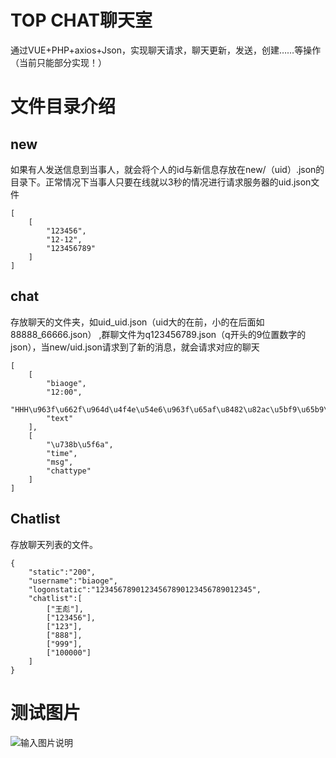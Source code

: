 # TOP CHAT聊天室

通过VUE+PHP+axios+Json，实现聊天请求，聊天更新，发送，创建……等操作
（当前只能部分实现！）

# 文件目录介绍
## new
如果有人发送信息到当事人，就会将个人的id与新信息存放在new/（uid）.json的目录下。正常情况下当事人只要在线就以3秒的情况进行请求服务器的uid.json文件

```
[
    [
        "123456",
        "12-12",
        "123456789"
    ]
]
```



## chat
存放聊天的文件夹，如uid_uid.json（uid大的在前，小的在后面如88888_66666.json） ,群聊文件为q123456789.json（q开头的9位置数字的json），当new/uid.json请求到了新的消息，就会请求对应的聊天

```
[
    [
        "biaoge",
        "12:00",
        "HHH\u963f\u662f\u964d\u4f4e\u54e6\u963f\u65af\u8482\u82ac\u5bf9\u65b9\u6c34\u7535\u8d39\u8428\u54c8\u8212\u670d\u70b9\u4f1a\u554a\u8212\u670d\u70b9\u8985U\u76fe\u662f\u8fd8\u597d\u7684\u53d1\u6492iu\u82b1\u6d12\u5730\u65b9i\u54e6\u6c34\u7535\u8d39UI\u9ed1\u8272\u5927\u65b9\u5c31\u54c8\u4ee3\u53d1his\u6253\u7c89\u7b2c\u4e09\u65b9\u963f\u6253\u53d1\u674e\u5927\u53d1\u5c31\u662f\u54d2\u98de",
        "text"
    ],
    [
        "\u738b\u5f6a",
        "time",
        "msg",
        "chattype"
    ]
]
```

## Chatlist
存放聊天列表的文件。

```
{
	"static":"200",
	"username":"biaoge",
	"logonstatic":"12345678901234567890123456789012345",
	"chatlist":[
		["王彪"],
		["123456"],
		["123"],
		["888"],
		["999"],
		["100000"]
	]
}
```


# 测试图片
![输入图片说明](https://foruda.gitee.com/images/1735031091307792559/a1e5dce2_11239731.png "屏幕截图")
